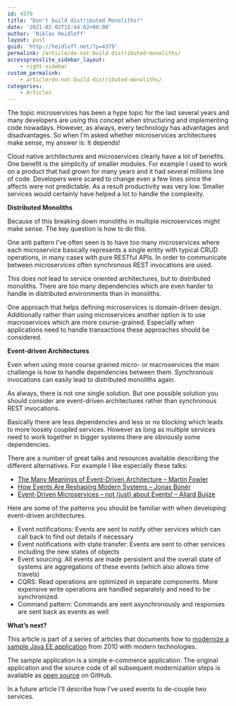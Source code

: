 ```yaml
---
id: 4379
title: "Don't build distributed Monoliths!"
date: '2021-02-02T15:44:02+00:00'
author: 'Niklas Heidloff'
layout: post
guid: 'http://heidloff.net/?p=4379'
permalink: /article/do-not-build-distributed-monoliths/
accesspresslite_sidebar_layout:
    - right-sidebar
custom_permalink:
    - article/do-not-build-distributed-monoliths/
categories:
    - Articles
---
```


The topic microservices has been a hype topic for the last several years and many developers are using this concept when structuring and implementing code nowadays. However, as always, every technology has advantages and disadvantages. So when I’m asked whether microservices architectures make sense, my answer is: It depends!

Cloud native architectures and microservices clearly have a lot of benefits. One benefit is the simplicity of smaller modules. For example I used to work on a product that had grown for many years and it had several millions line of code. Developers were scared to change even a few lines since the affects were not predictable. As a result productivity was very low. Smaller services would certainly have helped a lot to handle the complexity.

**Distributed Monoliths**

Because of this breaking down monoliths in multiple microservices might make sense. The key question is how to do this.

One anti pattern I’ve often seen is to have too many microservices where each microservice basically represents a single entity with typical CRUD operations, in many cases with pure RESTful APIs. In order to communicate between microservices often synchronous REST invocations are used.

This does not lead to service oriented architectures, but to distributed monoliths. There are too many dependencies which are even harder to handle in distributed environments than in monoliths.

One approach that helps defining microservices is domain-driven design. Additionally rather than using microservices another option is to use macroservices which are more course-grained. Especially when applications need to handle transactions these approaches should be considered.

**Event-driven Architectures**

Even when using more course grained micro- or macroservices the main challenge is how to handle dependencies between them. Synchronous invocations can easily lead to distributed monoliths again.

As always, there is not one single solution. But one possible solution you should consider are event-driven architectures rather than synchronous REST invocations.

Basically there are less dependencies and less or no blocking which leads to more loosely coupled services. However as long as multiple services need to work together in bigger systems there are obviously some dependencies.

There are a number of great talks and resources available describing the different alternatives. For example I like especially these talks:

- [The Many Meanings of Event-Driven Architecture – Martin Fowler](https://youtu.be/STKCRSUsyP0)
- [How Events Are Reshaping Modern Systems – Jonas Bonér](https://youtu.be/3V3pHm2Cpks)
- [Event-Driven Microservices – not (just) about Events! – Allard Buijze](https://youtu.be/DzGuDNHsOQ0)

Here are some of the patterns you should be familiar with when developing event-driven architectures.

- Event notifications: Events are sent to notify other services which can call back to find out details if necessary
- Event notifications with state transfer: Events are sent to other services including the new states of objects
- Event sourcing: All events are made persistent and the overall state of systems are aggregations of these events (which also allows time travels)
- CQRS: Read operations are optimized in separate components. More expensive write operations are handled separately and need to be synchronized.
- Command pattern: Commands are sent asynchronously and responses are sent back as events as well

**What’s next?**

This article is part of a series of articles that documents how to [modernize a sample Java EE application](https://github.com/nheidloff/application-modernization-javaee-quarkus#documentation) from 2010 with modern technologies.

The sample application is a simple e-commerce application. The original application and the source code of all subsequent modernization steps is available as [open source](https://github.com/nheidloff/application-modernization-javaee-quarkus) on GitHub.

In a future article I’ll describe how I’ve used events to de-couple two services.